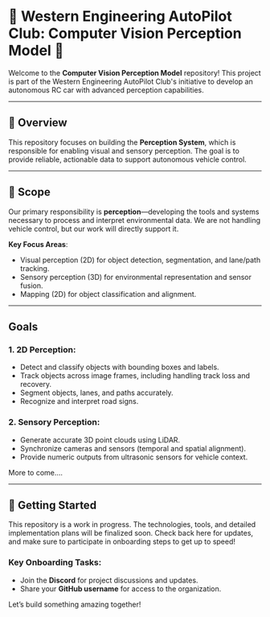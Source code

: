 # 🚗 Western Engineering AutoPilot Club: Computer Vision Perception Model 🚗

Welcome to the **Computer Vision Perception Model** repository! This project is part of the Western Engineering AutoPilot Club's initiative to develop an autonomous RC car with advanced perception capabilities.

---

## 📖 Overview

This repository focuses on building the **Perception System**, which is responsible for enabling visual and sensory perception. The goal is to provide reliable, actionable data to support autonomous vehicle control.

---

## 🎯 Scope

Our primary responsibility is **perception**—developing the tools and systems necessary to process and interpret environmental data. We are not handling vehicle control, but our work will directly support it. 

**Key Focus Areas**:
- Visual perception (2D) for object detection, segmentation, and lane/path tracking.
- Sensory perception (3D) for environmental representation and sensor fusion.
- Mapping (2D) for object classification and alignment.

---

## Goals

### 1. 2D Perception:
- Detect and classify objects with bounding boxes and labels.
- Track objects across image frames, including handling track loss and recovery.
- Segment objects, lanes, and paths accurately.
- Recognize and interpret road signs.

### 2. Sensory Perception:
- Generate accurate 3D point clouds using LiDAR.
- Synchronize cameras and sensors (temporal and spatial alignment).
- Provide numeric outputs from ultrasonic sensors for vehicle context.

More to come....

---

## 🚀 Getting Started

This repository is a work in progress. The technologies, tools, and detailed implementation plans will be finalized soon. Check back here for updates, and make sure to participate in onboarding steps to get up to speed!

### Key Onboarding Tasks:
- Join the **Discord** for project discussions and updates.
- Share your **GitHub username** for access to the organization.

Let’s build something amazing together!
